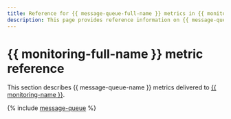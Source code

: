 ```yaml
---
title: Reference for {{ message-queue-full-name }} metrics in {{ monitoring-full-name }}
description: This page provides reference information on {{ message-queue-name }} metrics delivered to {{ monitoring-full-name }}.
---
```


# {{ monitoring-full-name }} metric reference

This section describes {{ message-queue-name }} metrics delivered to [{{ monitoring-name }}](../monitoring/).

{% include [message-queue](../_includes/monitoring/metrics-ref/message-queue.md) %}